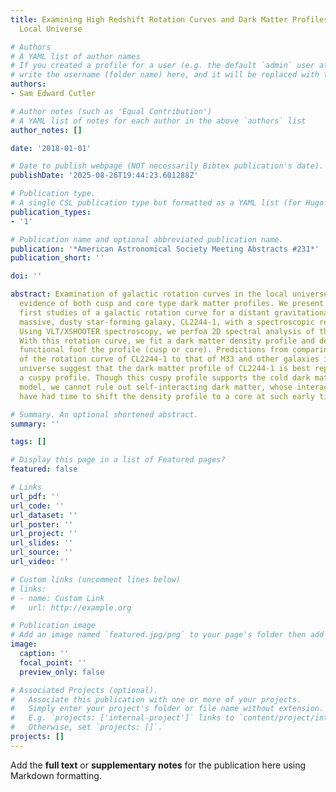 ```yaml
---
title: Examining High Redshift Rotation Curves and Dark Matter Profiles Outside the
  Local Universe

# Authors
# A YAML list of author names
# If you created a profile for a user (e.g. the default `admin` user at `content/authors/admin/`), 
# write the username (folder name) here, and it will be replaced with their full name and linked to their profile.
authors:
- Sam Edward Cutler

# Author notes (such as 'Equal Contribution')
# A YAML list of notes for each author in the above `authors` list
author_notes: []

date: '2018-01-01'

# Date to publish webpage (NOT necessarily Bibtex publication's date).
publishDate: '2025-08-26T19:44:23.601288Z'

# Publication type.
# A single CSL publication type but formatted as a YAML list (for Hugo requirements).
publication_types:
- '1'

# Publication name and optional abbreviated publication name.
publication: '*American Astronomical Society Meeting Abstracts #231*'
publication_short: ''

doi: ''

abstract: Examination of galactic rotation curves in the local universe has yielded
  evidence of both cusp and core type dark matter profiles. We present one of the
  first studies of a galactic rotation curve for a distant gravitationally-lensed
  massive, dusty star-forming galaxy, CL2244-1, with a spectroscopic redshift 1.77.
  Using VLT/XSHOOTER spectroscopy, we perfoa 2D spectral analysis of the H-alpha emission.
  With this rotation curve, we fit a dark matter density profile and determine the
  functional foof the profile (cusp or core). Predictions from comparing the shape
  of the rotation curve of CL2244-1 to that of M33 and other galaxies in the local
  universe suggest that the dark matter profile of CL2244-1 is best represented by
  a cuspy profile. Though this cuspy profile supports the cold dark matter cosmological
  model, we cannot rule out self-interacting dark matter, whose interactions may not
  have had time to shift the density profile to a core at such early times.

# Summary. An optional shortened abstract.
summary: ''

tags: []

# Display this page in a list of Featured pages?
featured: false

# Links
url_pdf: ''
url_code: ''
url_dataset: ''
url_poster: ''
url_project: ''
url_slides: ''
url_source: ''
url_video: ''

# Custom links (uncomment lines below)
# links:
# - name: Custom Link
#   url: http://example.org

# Publication image
# Add an image named `featured.jpg/png` to your page's folder then add a caption below.
image:
  caption: ''
  focal_point: ''
  preview_only: false

# Associated Projects (optional).
#   Associate this publication with one or more of your projects.
#   Simply enter your project's folder or file name without extension.
#   E.g. `projects: ['internal-project']` links to `content/project/internal-project/index.md`.
#   Otherwise, set `projects: []`.
projects: []
---
```


Add the **full text** or **supplementary notes** for the publication here using Markdown formatting.
